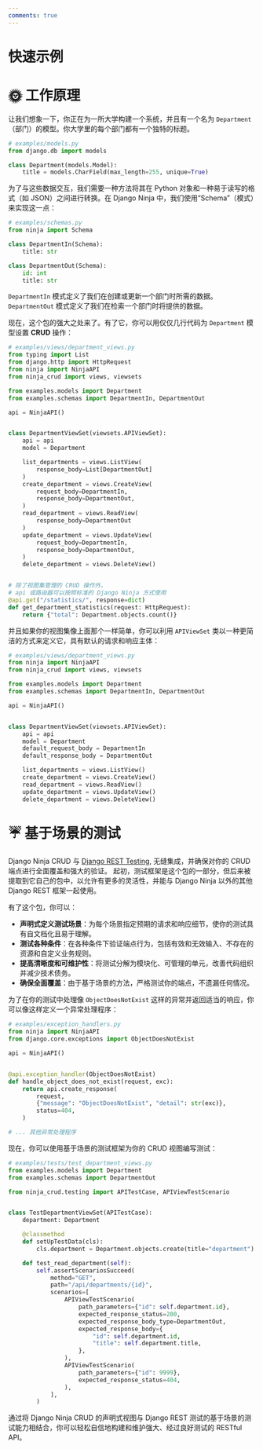 ```yaml
---
comments: true
---
```

# 快速示例
# 🌞 工作原理

让我们想象一下，你正在为一所大学构建一个系统，并且有一个名为 `Department`（部门）的模型。你大学里的每个部门都有一个独特的标题。

```python
# examples/models.py
from django.db import models

class Department(models.Model):
    title = models.CharField(max_length=255, unique=True)
```

为了与这些数据交互，我们需要一种方法将其在 Python 对象和一种易于读写的格式（如 JSON）之间进行转换。在 Django Ninja 中，我们使用“Schema”（模式）来实现这一点：

```python
# examples/schemas.py
from ninja import Schema

class DepartmentIn(Schema):
    title: str

class DepartmentOut(Schema):
    id: int
    title: str
```

`DepartmentIn` 模式定义了我们在创建或更新一个部门时所需的数据。 `DepartmentOut` 模式定义了我们在检索一个部门时将提供的数据。

现在，这个包的强大之处来了。有了它，你可以用仅仅几行代码为 `Department` 模型设置 **CRUD** 操作：


```python
# examples/views/department_views.py
from typing import List
from django.http import HttpRequest
from ninja import NinjaAPI
from ninja_crud import views, viewsets

from examples.models import Department
from examples.schemas import DepartmentIn, DepartmentOut

api = NinjaAPI()


class DepartmentViewSet(viewsets.APIViewSet):
    api = api
    model = Department

    list_departments = views.ListView(
        response_body=List[DepartmentOut]
    )
    create_department = views.CreateView(
        request_body=DepartmentIn,
        response_body=DepartmentOut,
    )
    read_department = views.ReadView(
        response_body=DepartmentOut
    )
    update_department = views.UpdateView(
        request_body=DepartmentIn,
        response_body=DepartmentOut,
    )
    delete_department = views.DeleteView()


# 除了视图集管理的 CRUD 操作外，
# api 或路由器可以按照标准的 Django Ninja 方式使用
@api.get("/statistics/", response=dict)
def get_department_statistics(request: HttpRequest):
    return {"total": Department.objects.count()}
```

并且如果你的视图集像上面那个一样简单，你可以利用 `APIViewSet` 类以一种更简洁的方式来定义它，具有默认的请求和响应主体：
```python
# examples/views/department_views.py
from ninja import NinjaAPI
from ninja_crud import views, viewsets

from examples.models import Department
from examples.schemas import DepartmentIn, DepartmentOut

api = NinjaAPI()


class DepartmentViewSet(viewsets.APIViewSet):
    api = api
    model = Department
    default_request_body = DepartmentIn
    default_response_body = DepartmentOut

    list_departments = views.ListView()
    create_department = views.CreateView()
    read_department = views.ReadView()
    update_department = views.UpdateView()
    delete_department = views.DeleteView()
```

# ☔️ 基于场景的测试

Django Ninja CRUD 与 [Django REST Testing](https://github.com/hbakri/django-rest-testing), 无缝集成，并确保对你的 CRUD 端点进行全面覆盖和强大的验证。
起初，测试框架是这个包的一部分，但后来被提取到它自己的包中，以允许有更多的灵活性，并能与 Django Ninja 以外的其他 Django REST 框架一起使用。

有了这个包，你可以：
- **声明式定义测试场景**：为每个场景指定预期的请求和响应细节，使你的测试具有自文档化且易于理解。
- **测试各种条件**：在各种条件下验证端点行为，包括有效和无效输入、不存在的资源和自定义业务规则。
- **提高清晰度和可维护性**：将测试分解为模块化、可管理的单元，改善代码组织并减少技术债务。
- **确保全面覆盖**：由于基于场景的方法，严格测试你的端点，不遗漏任何情况。

为了在你的测试中处理像 `ObjectDoesNotExist` 这样的异常并返回适当的响应，你可以像这样定义一个异常处理程序：

```python
# examples/exception_handlers.py
from ninja import NinjaAPI
from django.core.exceptions import ObjectDoesNotExist

api = NinjaAPI()


@api.exception_handler(ObjectDoesNotExist)
def handle_object_does_not_exist(request, exc):
    return api.create_response(
        request,
        {"message": "ObjectDoesNotExist", "detail": str(exc)},
        status=404,
    )

# ... 其他异常处理程序
```

现在，你可以使用基于场景的测试框架为你的 CRUD 视图编写测试：

```python
# examples/tests/test_department_views.py
from examples.models import Department
from examples.schemas import DepartmentOut

from ninja_crud.testing import APITestCase, APIViewTestScenario


class TestDepartmentViewSet(APITestCase):
    department: Department

    @classmethod
    def setUpTestData(cls):
        cls.department = Department.objects.create(title="department")

    def test_read_department(self):
        self.assertScenariosSucceed(
            method="GET",
            path="/api/departments/{id}",
            scenarios=[
                APIViewTestScenario(
                    path_parameters={"id": self.department.id},
                    expected_response_status=200,
                    expected_response_body_type=DepartmentOut,
                    expected_response_body={
                        "id": self.department.id,
                        "title": self.department.title,
                    },
                ),
                APIViewTestScenario(
                    path_parameters={"id": 9999},
                    expected_response_status=404,
                ),
            ],
        )
```

通过将 Django Ninja CRUD 的声明式视图与 Django REST 测试的基于场景的测试能力相结合，你可以轻松自信地构建和维护强大、经过良好测试的 RESTful API。